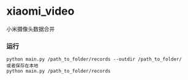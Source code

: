 # xiaomi_video
小米摄像头数据合并

### 运行
```shell
python main.py /path_to_folder/records --outdir /path_to_folder/
或者保存在本地
python main.py /path_to_folder/records
```

